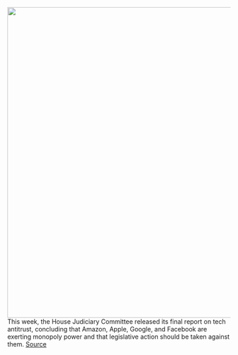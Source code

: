<img src='https://cdn.vox-cdn.com/thumbor/mX1C37xgHIY3LF7CNyzPVY3sBSU=/0x0:2040x1360/1200x800/filters:focal(857x517:1183x843)/cdn.vox-cdn.com/uploads/chorus_image/image/67607585/acastro_200302_3922_SuperTuesday_capitol.0.0.jpg' width='700px' /><br/>
This week, the House Judiciary Committee released its final report on tech antitrust, concluding that Amazon, Apple, Google, and Facebook are exerting monopoly power and that legislative action should be taken against them.
<a href='https://www.theverge.com/2020/10/9/21509115/tech-antitrust-report-house-judiciary-committee-vergecast-podcast'> Source <a/>